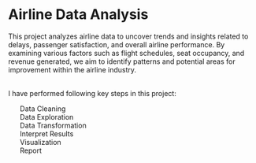 <h1>Airline Data Analysis</h1>
This project analyzes airline data to uncover trends and insights related to delays, passenger satisfaction, and overall airline performance. 
By examining various factors such as flight schedules, seat occupancy, and revenue generated, we aim to identify patterns and potential areas for improvement within the airline industry.<br><br>

I have performed following key steps in this project:<br>
<ul>Data Cleaning<br>Data Exploration<br>Data Transformation<br>Interpret Results<br>Visualization<br>Report</ul>

